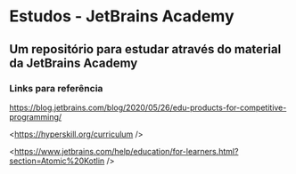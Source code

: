 # Estudos - JetBrains Academy

## Um repositório para estudar através do material da JetBrains Academy

### Links para referência

<https://blog.jetbrains.com/blog/2020/05/26/edu-products-for-competitive-programming/>

<https://hyperskill.org/curriculum />

<https://www.jetbrains.com/help/education/for-learners.html?section=Atomic%20Kotlin />